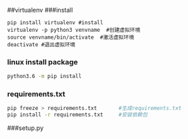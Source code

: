 ##virtualenv
###install

```base 
pip install virtualenv #install
virtualenv -p python3 venvname	#创建虚拟环境
source venvname/bin/activate  #激活虚拟环境
deactivate #退出虚拟环境

```

### linux install package
```bash
python3.6 -m pip install
```

### requirements.txt
```bash
pip freeze > requirements.txt   	#生成requirements.txt
pip install -r requirements.txt		#安装依赖包
```

###setup.py

```python

```

